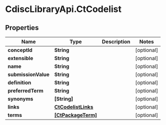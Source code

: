 # CdiscLibraryApi.CtCodelist

## Properties

Name | Type | Description | Notes
------------ | ------------- | ------------- | -------------
**conceptId** | **String** |  | [optional] 
**extensible** | **String** |  | [optional] 
**name** | **String** |  | [optional] 
**submissionValue** | **String** |  | [optional] 
**definition** | **String** |  | [optional] 
**preferredTerm** | **String** |  | [optional] 
**synonyms** | **[String]** |  | [optional] 
**links** | [**CtCodelistLinks**](CtCodelistLinks.md) |  | [optional] 
**terms** | [**[CtPackageTerm]**](CtPackageTerm.md) |  | [optional] 


